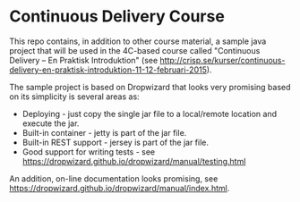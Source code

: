 # Continuous Delivery Course

This repo contains, in addition to other course material, a sample java project that will be used in the 4C-based course
called "Continuous Delivery – En Praktisk Introduktion" (see http://crisp.se/kurser/continuous-delivery-en-praktisk-introduktion-11-12-februari-2015).

The sample project is based on Dropwizard that looks very promising based on its simplicity is several areas as:

* Deploying - just copy the single jar file to a local/remote location and execute the jar.
* Built-in container - jetty is part of the jar file.
* Built-in REST support - jersey is part of the jar file.
* Good support for writing tests - see https://dropwizard.github.io/dropwizard/manual/testing.html

An addition, on-line documentation looks promising, see https://dropwizard.github.io/dropwizard/manual/index.html.



